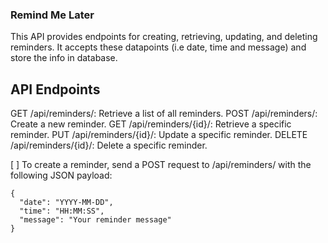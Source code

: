 ### Remind Me Later

This API provides endpoints for creating, retrieving, updating, and deleting reminders. It accepts these datapoints (i.e date, time and message) and store the info in database.





## API Endpoints
GET /api/reminders/: Retrieve a list of all reminders.
POST /api/reminders/: Create a new reminder.
GET /api/reminders/{id}/: Retrieve a specific reminder.
PUT /api/reminders/{id}/: Update a specific reminder.
DELETE /api/reminders/{id}/: Delete a specific reminder.


[ ] To create a reminder, send a POST request to /api/reminders/ with the following JSON payload:
````
{
  "date": "YYYY-MM-DD",
  "time": "HH:MM:SS",
  "message": "Your reminder message"
}
````
